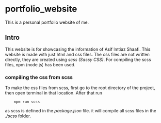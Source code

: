 # portfolio_website
This is a personal portfolio website of me.

## Intro
This website is for showcasing the information of Asif Imtiaz Shaafi. This website is made with just html and css files.
The css files are not written directly, they are created using _scss (Sassy CSS)_. For compiling the scss files, npm (node.js) has been used.

### compiling the css from scss
To make the css files from scss, first go to the root directory of the project, then open terminal in that location.
After that run 

        npm run scss

as scss is defined in the _package.json_ file. it will compile all scss files in the _./scss_ folder.

